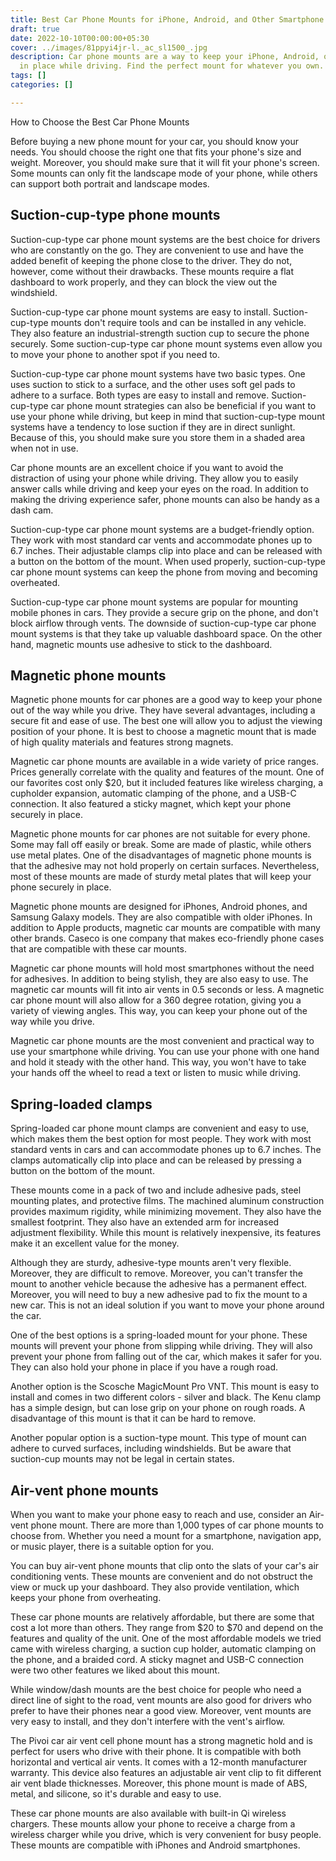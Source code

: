 ```yaml
---
title: Best Car Phone Mounts for iPhone, Android, and Other Smartphone
draft: true
date: 2022-10-10T00:00:00+05:30
cover: ../images/81ppyi4jr-l._ac_sl1500_.jpg
description: Car phone mounts are a way to keep your iPhone, Android, or other smartphone
  in place while driving. Find the perfect mount for whatever you own.
tags: []
categories: []

---
```

How to Choose the Best Car Phone Mounts

Before buying a new phone mount for your car, you should know your needs. You should choose the right one that fits your phone's size and weight. Moreover, you should make sure that it will fit your phone's screen. Some mounts can only fit the landscape mode of your phone, while others can support both portrait and landscape modes.

## Suction-cup-type phone mounts

Suction-cup-type car phone mount systems are the best choice for drivers who are constantly on the go. They are convenient to use and have the added benefit of keeping the phone close to the driver. They do not, however, come without their drawbacks. These mounts require a flat dashboard to work properly, and they can block the view out the windshield.

Suction-cup-type car phone mount systems are easy to install. Suction-cup-type mounts don't require tools and can be installed in any vehicle. They also feature an industrial-strength suction cup to secure the phone securely. Some suction-cup-type car phone mount systems even allow you to move your phone to another spot if you need to.

Suction-cup-type car phone mount systems have two basic types. One uses suction to stick to a surface, and the other uses soft gel pads to adhere to a surface. Both types are easy to install and remove. Suction-cup-type car phone mount strategies can also be beneficial if you want to use your phone while driving, but keep in mind that suction-cup-type mount systems have a tendency to lose suction if they are in direct sunlight. Because of this, you should make sure you store them in a shaded area when not in use.

Car phone mounts are an excellent choice if you want to avoid the distraction of using your phone while driving. They allow you to easily answer calls while driving and keep your eyes on the road. In addition to making the driving experience safer, phone mounts can also be handy as a dash cam.

Suction-cup-type car phone mount systems are a budget-friendly option. They work with most standard car vents and accommodate phones up to 6.7 inches. Their adjustable clamps clip into place and can be released with a button on the bottom of the mount. When used properly, suction-cup-type car phone mount systems can keep the phone from moving and becoming overheated.

Suction-cup-type car phone mount systems are popular for mounting mobile phones in cars. They provide a secure grip on the phone, and don't block airflow through vents. The downside of suction-cup-type car phone mount systems is that they take up valuable dashboard space. On the other hand, magnetic mounts use adhesive to stick to the dashboard.

## Magnetic phone mounts

Magnetic phone mounts for car phones are a good way to keep your phone out of the way while you drive. They have several advantages, including a secure fit and ease of use. The best one will allow you to adjust the viewing position of your phone. It is best to choose a magnetic mount that is made of high quality materials and features strong magnets.

Magnetic car phone mounts are available in a wide variety of price ranges. Prices generally correlate with the quality and features of the mount. One of our favorites cost only $20, but it included features like wireless charging, a cupholder expansion, automatic clamping of the phone, and a USB-C connection. It also featured a sticky magnet, which kept your phone securely in place.

Magnetic phone mounts for car phones are not suitable for every phone. Some may fall off easily or break. Some are made of plastic, while others use metal plates. One of the disadvantages of magnetic phone mounts is that the adhesive may not hold properly on certain surfaces. Nevertheless, most of these mounts are made of sturdy metal plates that will keep your phone securely in place.

Magnetic phone mounts are designed for iPhones, Android phones, and Samsung Galaxy models. They are also compatible with older iPhones. In addition to Apple products, magnetic car mounts are compatible with many other brands. Caseco is one company that makes eco-friendly phone cases that are compatible with these car mounts.

Magnetic car phone mounts will hold most smartphones without the need for adhesives. In addition to being stylish, they are also easy to use. The magnetic car mounts will fit into air vents in 0.5 seconds or less. A magnetic car phone mount will also allow for a 360 degree rotation, giving you a variety of viewing angles. This way, you can keep your phone out of the way while you drive.

Magnetic car phone mounts are the most convenient and practical way to use your smartphone while driving. You can use your phone with one hand and hold it steady with the other hand. This way, you won't have to take your hands off the wheel to read a text or listen to music while driving.

## Spring-loaded clamps

Spring-loaded car phone mount clamps are convenient and easy to use, which makes them the best option for most people. They work with most standard vents in cars and can accommodate phones up to 6.7 inches. The clamps automatically clip into place and can be released by pressing a button on the bottom of the mount.

These mounts come in a pack of two and include adhesive pads, steel mounting plates, and protective films. The machined aluminum construction provides maximum rigidity, while minimizing movement. They also have the smallest footprint. They also have an extended arm for increased adjustment flexibility. While this mount is relatively inexpensive, its features make it an excellent value for the money.

Although they are sturdy, adhesive-type mounts aren't very flexible. Moreover, they are difficult to remove. Moreover, you can't transfer the mount to another vehicle because the adhesive has a permanent effect. Moreover, you will need to buy a new adhesive pad to fix the mount to a new car. This is not an ideal solution if you want to move your phone around the car.

One of the best options is a spring-loaded mount for your phone. These mounts will prevent your phone from slipping while driving. They will also prevent your phone from falling out of the car, which makes it safer for you. They can also hold your phone in place if you have a rough road.

Another option is the Scosche MagicMount Pro VNT. This mount is easy to install and comes in two different colors - silver and black. The Kenu clamp has a simple design, but can lose grip on your phone on rough roads. A disadvantage of this mount is that it can be hard to remove.

Another popular option is a suction-type mount. This type of mount can adhere to curved surfaces, including windshields. But be aware that suction-cup mounts may not be legal in certain states.

## Air-vent phone mounts

When you want to make your phone easy to reach and use, consider an Air-vent phone mount. There are more than 1,000 types of car phone mounts to choose from. Whether you need a mount for a smartphone, navigation app, or music player, there is a suitable option for you.

You can buy air-vent phone mounts that clip onto the slats of your car's air conditioning vents. These mounts are convenient and do not obstruct the view or muck up your dashboard. They also provide ventilation, which keeps your phone from overheating.

These car phone mounts are relatively affordable, but there are some that cost a lot more than others. They range from $20 to $70 and depend on the features and quality of the unit. One of the most affordable models we tried came with wireless charging, a suction cup holder, automatic clamping on the phone, and a braided cord. A sticky magnet and USB-C connection were two other features we liked about this mount.

While window/dash mounts are the best choice for people who need a direct line of sight to the road, vent mounts are also good for drivers who prefer to have their phones near a good view. Moreover, vent mounts are very easy to install, and they don't interfere with the vent's airflow.

The Pivoi car air vent cell phone mount has a strong magnetic hold and is perfect for users who drive with their phone. It is compatible with both horizontal and vertical air vents. It comes with a 12-month manufacturer warranty. This device also features an adjustable air vent clip to fit different air vent blade thicknesses. Moreover, this phone mount is made of ABS, metal, and silicone, so it's durable and easy to use.

These car phone mounts are also available with built-in Qi wireless chargers. These mounts allow your phone to receive a charge from a wireless charger while you drive, which is very convenient for busy people. These mounts are compatible with iPhones and Android smartphones.